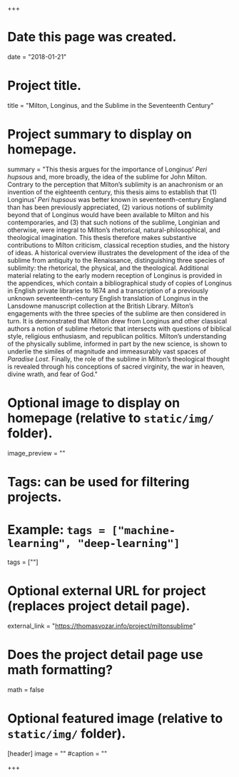 +++
# Date this page was created.
date = "2018-01-21"

# Project title.
title = "Milton, Longinus, and the Sublime in the Seventeenth Century"

# Project summary to display on homepage.
summary = "This thesis argues for the importance of Longinus’ *Peri hupsous* and, more broadly, the idea of the sublime for John Milton. Contrary to the perception that Milton’s sublimity is an anachronism or an invention of the eighteenth century, this thesis aims to establish that (1) Longinus’ *Peri hupsous* was better known in seventeenth-century England than has been previously appreciated, (2) various notions of sublimity beyond that of Longinus would have been available to Milton and his contemporaries, and (3) that such notions of the sublime, Longinian and otherwise, were integral to Milton’s rhetorical, natural-philosophical, and theological imagination. This thesis therefore makes substantive contributions to Milton criticism, classical reception studies, and the history of ideas. A historical overview illustrates the development of the idea of the sublime from antiquity to the Renaissance, distinguishing three species of sublimity: the rhetorical, the physical, and the theological. Additional material relating to the early modern reception of Longinus is provided in the appendices, which contain a bibliographical study of copies of Longinus in English private libraries to 1674 and a transcription of a previously unknown seventeenth-century English translation of Longinus in the Lansdowne manuscript collection at the British Library. Milton’s engagements with the three species of the sublime are then considered in turn. It is demonstrated that Milton drew from Longinus and other classical authors a notion of sublime rhetoric that intersects with questions of biblical style, religious enthusiasm, and republican politics. Milton’s understanding of the physically sublime, informed in part by the new science, is shown to underlie the similes of magnitude and immeasurably vast spaces of *Paradise Lost*. Finally, the role of the sublime in Milton’s theological thought is revealed through his conceptions of sacred virginity, the war in heaven, divine wrath, and fear of God."

# Optional image to display on homepage (relative to `static/img/` folder).
image_preview = ""

# Tags: can be used for filtering projects.
# Example: `tags = ["machine-learning", "deep-learning"]`
tags = [""]

# Optional external URL for project (replaces project detail page).
external_link = "https://thomasvozar.info/project/miltonsublime"

# Does the project detail page use math formatting?
math = false

# Optional featured image (relative to `static/img/` folder).
[header]
image = ""
#caption = ""

+++
